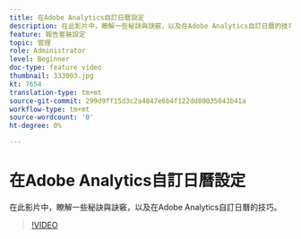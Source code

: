 ```yaml
---
title: 在Adobe Analytics自訂日曆設定
description: 在此影片中，瞭解一些秘訣與訣竅，以及在Adobe Analytics自訂日曆的技巧。
feature: 報告套裝設定
topic: 管理
role: Administrator
level: Beginner
doc-type: feature video
thumbnail: 333003.jpg
kt: 7654
translation-type: tm+mt
source-git-commit: 299d9ff15d3c2a4847e6b4f122dd80035043b41a
workflow-type: tm+mt
source-wordcount: '0'
ht-degree: 0%

---
```



# 在Adobe Analytics自訂日曆設定

在此影片中，瞭解一些秘訣與訣竅，以及在Adobe Analytics自訂日曆的技巧。

>[!VIDEO](https://video.tv.adobe.com/v/333003/?quality=12&learn=on)
